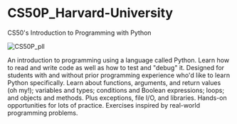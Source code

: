 # CS50P_Harvard-University

CS50's Introduction to Programming with Python


![CS50P_pll](https://user-images.githubusercontent.com/121245611/229823202-bd44431d-9d9f-4b39-9e10-72d37a954fbf.png)


An introduction to programming using a language called Python. Learn how to read and write code as well as how to test and "debug" it. Designed for students with and without prior programming experience who'd like to learn Python specifically. Learn about functions, arguments, and return values (oh my!); variables and types; conditions and Boolean expressions; loops; and objects and methods. Plus exceptions, file I/O, and libraries. Hands-on opportunities for lots of practice. Exercises inspired by real-world programming problems.
